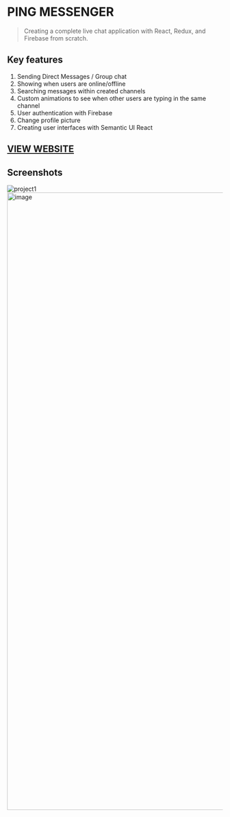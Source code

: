 # PING MESSENGER
>Creating a complete live chat application with React, Redux, and Firebase from scratch.

## Key features
1. Sending Direct Messages / Group chat
2. Showing when users are online/offline
3. Searching messages within created channels
4. Custom animations to see when other users are typing in the same channel
5. User authentication with Firebase
6. Change profile picture
7. Creating user interfaces with Semantic UI React

## [VIEW WEBSITE](https://react-slack-clone-84e1d.web.app/)

## Screenshots
![project1](https://user-images.githubusercontent.com/69889290/179218589-8b79a18d-6124-4cbe-a7be-434ab3193afc.gif)
<img width="1439" alt="image" src="https://user-images.githubusercontent.com/69889290/179218764-2e712768-ea9e-4ffb-a06b-c2da1ed45846.png">
